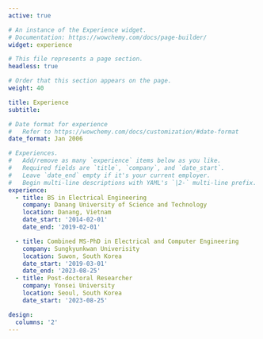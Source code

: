 ```yaml
---
active: true

# An instance of the Experience widget.
# Documentation: https://wowchemy.com/docs/page-builder/
widget: experience

# This file represents a page section.
headless: true

# Order that this section appears on the page.
weight: 40

title: Experience
subtitle:

# Date format for experience
#   Refer to https://wowchemy.com/docs/customization/#date-format
date_format: Jan 2006

# Experiences.
#   Add/remove as many `experience` items below as you like.
#   Required fields are `title`, `company`, and `date_start`.
#   Leave `date_end` empty if it's your current employer.
#   Begin multi-line descriptions with YAML's `|2-` multi-line prefix.
experience:
  - title: BS in Electrical Engineering
    company: Danang University of Science and Technology
    location: Danang, Vietnam
    date_start: '2014-02-01'
    date_end: '2019-02-01'

  - title: Combined MS-PhD in Electrical and Computer Engineering
    company: Sungkyunkwan Univerisity
    location: Suwon, South Korea
    date_start: '2019-03-01'
    date_end: '2023-08-25'
  - title: Post-doctoral Researcher
    company: Yonsei University
    location: Seoul, South Korea
    date_start: '2023-08-25'

design:
  columns: '2'
---
```

